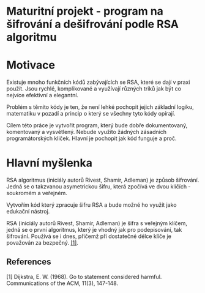 # Maturitní projekt - program na šifrování a dešifrování podle RSA algoritmu

# Motivace
Existuje mnoho funkčních kódů zabývajících se RSA, které se dají v praxi použít. Jsou rychlé, komplikované a využívají různých triků jak být co nejvíce efektivní a elegantní. 

Problém s těmito kódy je ten, že není lehké pochopit jejich základní logiku, matematiku v pozadí a princip o který se všechny tyto kódy opírají. 

Cílem této práce je vytvořit program, který bude dobře dokumentovaný, komentovaný a vysvětlený. Nebude využito žádných zásadních programátorských kliček. Hlavní je pochopit jak kód funguje a proč.

# Hlavní myšlenka
RSA algoritmus (iniciály autorů Rivest, Shamir, Adleman) je způsob šifrování. Jedná se o takzvanou asymetrickou šifru, která zpočívá ve dvou klíčích - soukromém a veřejném.

Vytvořím kód který zpracuje šifru RSA a bude možné ho využít jako edukační nástroj.


RSA (iniciály autorů Rivest, Shamir, Adleman) je šifra s veřejným klíčem, jedná se o první algoritmus, který je vhodný jak pro podepisování, tak šifrování. Používá se i dnes, přičemž při dostatečné délce klíče je považován za bezpečný. [[1]](#1).

## References
<a id="1">[1]</a> 
Dijkstra, E. W. (1968). 
Go to statement considered harmful. 
Communications of the ACM, 11(3), 147-148.

